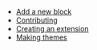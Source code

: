   - [Add a new block](/Add%20a%20new%20block.md)
  - [Contributing](/Contributing.md)
  - [Creating an extension](/Create%20an%20extension.md)
  - [Making themes](/Making%20themes.md)